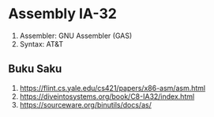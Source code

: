 # Assembly IA-32
1. Assembler: GNU Assembler (GAS)
2. Syntax: AT&T

## Buku Saku
1. https://flint.cs.yale.edu/cs421/papers/x86-asm/asm.html
2. https://diveintosystems.org/book/C8-IA32/index.html
3. https://sourceware.org/binutils/docs/as/
